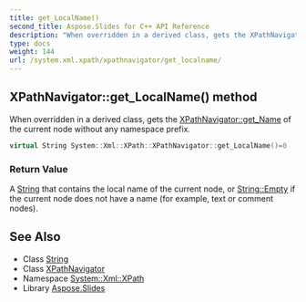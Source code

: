 ```yaml
---
title: get_LocalName()
second_title: Aspose.Slides for C++ API Reference
description: "When overridden in a derived class, gets the XPathNavigator::get_Name of the current node without any namespace prefix."
type: docs
weight: 144
url: /system.xml.xpath/xpathnavigator/get_localname/
---
```

## XPathNavigator::get_LocalName() method


When overridden in a derived class, gets the [XPathNavigator::get_Name](../get_name/) of the current node without any namespace prefix.

```cpp
virtual String System::Xml::XPath::XPathNavigator::get_LocalName()=0
```


### Return Value

A [String](../../../system/string/) that contains the local name of the current node, or [String::Empty](../../../system/string/empty/) if the current node does not have a name (for example, text or comment nodes).

## See Also

* Class [String](../../../system/string/)
* Class [XPathNavigator](../)
* Namespace [System::Xml::XPath](../../)
* Library [Aspose.Slides](../../../)